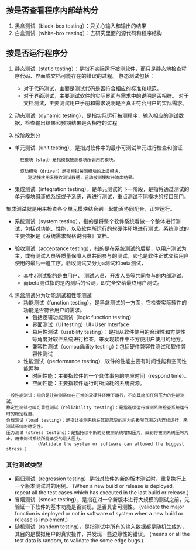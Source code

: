 ## 按是否查看程序内部结构分
 1. 黑盒测试（black-box testing）：只关心输入和输出的结果
 2. 白盒测试（white-box testing）：去研究里面的源代码和程序结构

## 按是否运行程序分
1. 静态测试（static testing）：是指不实际运行被测软件，而只是静态地检查程序代码、界面或文档可能存在的错误的过程。
静态测试包括：
    - 对于代码测试，主要是测试代码是否符合相应的标准和规范。
    - 对于界面测试，主要测试软件的实际界面与需求中的说明是否相符。
对于文档测试，主要测试用户手册和需求说明是否真正符合用户的实际需求。

2. 动态测试（dynamic testing），是指实际运行被测程序，输入相应的测试数据，检查输出结果和预期结果是否相符的过程

3. 按阶段划分
- 单元测试（unit testing），是指对软件中的最小可测试单元进行检查和验证
  ```text
    桩模块（stud）是指模拟被测模块所调用的模块。

    驱动模块（driver）是指模拟被测模块的上级模块，
       驱动模块用来接收测试数据，启动被测模块并输出结果。
  ```
- 集成测试（integration testing），是单元测试的下一阶段，是指将通过测试的单元模块组装成系统或子系统，再进行测试，重点测试不同模块的接口部门。

集成测试就是用来检查各个单元模块结合到一起能否协同配合，正常运行。

- 系统测试（system testing），指的是将整个软件系统看做一个整体进行测试，包括对功能、性能，以及软件所运行的软硬件环境进行测试。系统测试的主要依据是《系统需求规格说明书》文档。

- 验收测试（acceptance testing），指的是在系统测试的后期，以用户测试为主，或有测试人员等质量保障人员共同参与的测试，它也是软件正式交给用户使用的最后一道工序。验收测试又分为a测试和beta测试，
    - 其中a测试指的是由用户、 测试人员、开发人员等共同参与的内部测试.
    - 而beta测试指的是内测后的公测，即完全交给最终用户测试。

4. 黑盒测试分为功能测试和性能测试
    - 功能测试（function testing），是黑盒测试的一方面，它检查实际软件的功能是否符合用户的需求。
        - 包括逻辑功能测试（logic function testing）
        - 界面测试（UI testing）UI=User Interface
        - 易用性测试（usability testing）：是指从软件使用的合理性和方便性等角度对软件系统进行检查，来发现软件中不方便用户使用的地方。
        - 兼容性测试（compatibility testing）：包括硬件兼容性测试和软件兼容性测试
    - 性能测试（performance testing）,软件的性能主要有时间性能和空间性能两种
        - 时间性能：主要指软件的一个具体事务的响应时间（respond time）。
        - 空间性能：主要指软件运行时所消耗的系统资源。
```text
一般性能测试：指的是让被测系统在正常的软硬件环境下运行，不向其施加任何压力的性能测试。
稳定性测试也叫可靠性测试（reliability testing）：是指连续运行被测系统检查系统运行时的稳定程度。
负载测试（load testing）：是指让被测系统在其能忍受的压力的极限范围之内连续运行，来测试系统的稳定性。
压力测试（stress testing）：是指持续不断的给被测系统增加压力，直到将被测系统压垮为止，用来测试系统所能承受的最大压力。
            (Validate the system or software can allowed the biggest stress.)
```
### 其他测试类型
- 回归测试（regression testing）是指对软件的新的版本测试时，重复执行上一个版本测试时的用例。
  (When a new build or release is deployed, repeat all the test cases which has executed in the last build or release.)
- 冒烟测试（smoke testing），是指在对一个新版本进行大规模的测试之前，先验证一下软件的基本功能是否实现，是否具备可测性。
  (validate the major function is deployed or not in software of system when a new build or release is implement.)
- 随机测试（random testing），是指测试中所有的输入数据都是随机生成的，其目的是模拟用户的真实操作，并发现一些边缘性的错误。
  (means or all the test data is random, to validate the some edge bugs.)
